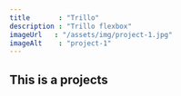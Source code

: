 ```yaml
---
title       : "Trillo"
description : "Trillo flexbox"
imageUrl   : "/assets/img/project-1.jpg"
imageAlt    : "project-1"
---
```


## This is a projects